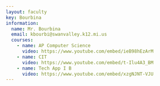 ```yaml
---
layout: faculty
key: Bourbina
information:
  name: Mr. Bourbina
  email: kbourbi@swanvalley.k12.mi.us
  courses:
    - name: AP Computer Science
      video: https://www.youtube.com/embed/ieB98hEzArM
    - name: CIT
      video: https://www.youtube.com/embed/t-Ilu4A3_BM
    - name: Tech App I B
      video: https://www.youtube.com/embed/xzgNJNT-VJU
---
```


